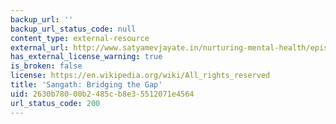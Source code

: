 ```yaml
---
backup_url: ''
backup_url_status_code: null
content_type: external-resource
external_url: http://www.satyamevjayate.in/nurturing-mental-health/episode-5article.aspx?uid=s3e5-ar-a8
has_external_license_warning: true
is_broken: false
license: https://en.wikipedia.org/wiki/All_rights_reserved
title: 'Sangath: Bridging the Gap'
uid: 2630b780-00b2-485c-b8e3-5512071e4564
url_status_code: 200
---
```

